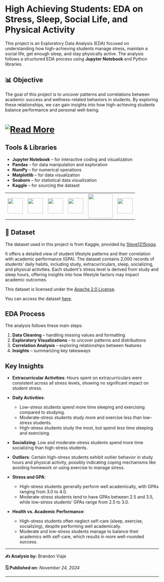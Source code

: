 # High Achieving Students: EDA on Stress, Sleep, Social Life, and Physical Activity

This project is an Exploratory Data Analysis (EDA) focused on understanding how high-achieving students manage stress, maintain a social life, get enough sleep, and stay physically active. The analysis follows a structured EDA process using **Jupyter Notebook** and Python libraries.

## 📊 Objective
The goal of this project is to uncover patterns and correlations between academic success and wellness-related behaviors in students. By exploring these relationships, we can gain insights into how high-achieving students balance performance and personal well-being.
    
# [![Read More](https://img.shields.io/badge/Read-More-blue?style=for-the-badge&logo=readthedocs)](Student-Performance-EDA/StudentPerformanceEDA.ipynb)

## Tools & Libraries
- **Jupyter Notebook** – for interactive coding and visualization
- **Pandas** – for data manipulation and exploration  
- **NumPy** – for numerical operations  
- **Matplotlib** – for data visualization  
- **Seaborn** – for statistical data visualization  
- **Kaggle** – for sourcing the dataset

<table>
  <tr>
    <td><a href="https://jupyter.org/" target="_blank"><img src="https://jupyter.org/assets/homepage/main-logo.svg" width="50"/></a></td>
    <td><a href="https://pandas.pydata.org/" target="_blank"><img src="https://pandas.pydata.org/static/img/pandas_white.svg" width="50"/></a></td>
    <td><a href="https://numpy.org/" target="_blank"><img src="https://numpy.org/images/logo.svg" width="50"/></a></td>
    <td><a href="https://matplotlib.org/" target="_blank"><img src="https://matplotlib.org/_static/images/logo2.svg" width="50"/></a></td>
    <td><a href="https://seaborn.pydata.org/" target="_blank"><img src="https://seaborn.pydata.org/_static/logo-wide-lightbg.svg" width="80"/></a></td>
    <td><a href="https://www.kaggle.com/" target="_blank"><img src="https://www.kaggle.com/static/images/site-logo.svg" width="50"/></a></td>
  </tr>
</table>


## 📅 Dataset
The dataset used in this project is from Kaggle, provided by [Steve1215rogg](https://www.kaggle.com/steve1215rogg).

It offers a detailed view of student lifestyle patterns and their correlation with academic performance (GPA). The dataset contains 2,000 records of students' daily habits, including study, extracurriculars, sleep, socializing, and physical activities. Each student's stress level is derived from study and sleep hours, offering insights into how lifestyle factors may impact academic outcomes.

This dataset is licensed under the [Apache 2.0 License](https://www.apache.org/licenses/LICENSE-2.0).

You can access the dataset [here](https://www.kaggle.com/datasets/steve1215rogg/student-lifestyle-dataset).

## EDA Process
The analysis follows these main steps:
1. **Data Cleaning** – handling missing values and formatting
2. **Exploratory Visualizations** – to uncover patterns and distributions
3. **Correlation Analysis** – exploring relationships between features
4. **Insights** – summarizing key takeaways

## Key Insights

- **Extracurricular Activities**: Hours spent on extracurriculars were consistent across all stress levels, showing no significant impact on student stress.
  
- **Daily Activities**:
  - Low-stress students spend more time sleeping and exercising compared to studying.
  - Moderate-stress students study more and exercise less than low-stress students.
  - High-stress students study the most, but spend less time sleeping and exercising.
  
- **Socializing**: Low and moderate-stress students spend more time socializing than high-stress students.

- **Outliers**: Certain high-stress students exhibit outlier behavior in study hours and physical activity, possibly indicating coping mechanisms like avoiding homework or using exercise to manage stress.

- **Stress and GPA**: 
  - High-stress students generally perform well academically, with GPAs ranging from 3.0 to 4.0.
  - Moderate-stress students tend to have GPAs between 2.5 and 3.5, while low-stress students’ GPAs range from 2.5 to 3.0.

- **Health vs. Academic Performance**: 
  - High-stress students often neglect self-care (sleep, exercise, socializing), despite performing well academically.
  - Moderate and low-stress students manage to balance their academics with self-care, which results in more well-rounded success.

---

**✍️ Analysis by:** Brandon Viaje

**🗓️ Published on:**  *November 24, 2024*  

---
